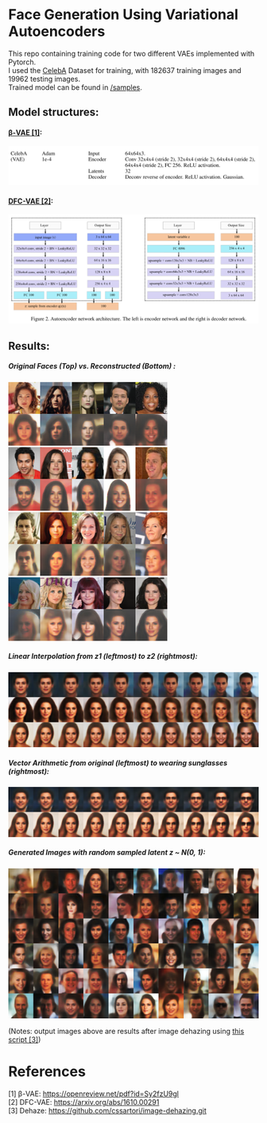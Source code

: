 # Face Generation Using Variational Autoencoders
This repo containing training code for two different VAEs implemented with Pytorch. <br />
I used the [CelebA](http://mmlab.ie.cuhk.edu.hk/projects/CelebA.html) Dataset for training, with 182637 training images and 19962 testing images. <br />
Trained model can be found in [/samples](/samples).

## Model structures:

#### [β-VAE [1]](https://openreview.net/pdf?id=Sy2fzU9gl):
![beta-vae](arts/beta-vae.png)

#### [DFC-VAE [2]](https://arxiv.org/abs/1610.00291):
![dfc-vae](arts/dfc-vae.png)


## Results:

##### Original Faces (Top) vs. Reconstructed (Bottom) :
![r1](arts/297-dh.png) ![r2](arts/301-dh.png)
![r3](arts/302-dh.png) ![r4](arts/303-dh.png)

##### Linear Interpolation from z1 (leftmost) to z2 (rightmost):
![l1](arts/interpolate-dh.png)

##### Vector Arithmetic from original (leftmost) to wearing sunglasses (rightmost):
![l1](arts/arithmetic-dfc2-dh.png)

##### Generated Images with random sampled latent z ~ N(0, 1):
![l1](arts/dfc-300-dh.png)

(Notes: output images above are results after image dehazing using [this script [3]](https://github.com/cssartori/image-dehazing.git))

# References
[1] β-VAE: https://openreview.net/pdf?id=Sy2fzU9gl <br />
[2] DFC-VAE: https://arxiv.org/abs/1610.00291 <br />
[3] Dehaze: https://github.com/cssartori/image-dehazing.git
